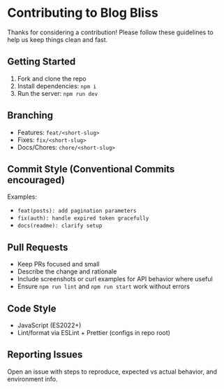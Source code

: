 # Contributing to Blog Bliss


Thanks for considering a contribution! Please follow these guidelines to help us keep things clean and fast.


## Getting Started
1. Fork and clone the repo
2. Install dependencies: `npm i`
3. Run the server: `npm run dev`


## Branching
- Features: `feat/<short-slug>`
- Fixes: `fix/<short-slug>`
- Docs/Chores: `chore/<short-slug>`


## Commit Style (Conventional Commits encouraged)
Examples:
- `feat(posts): add pagination parameters`
- `fix(auth): handle expired token gracefully`
- `docs(readme): clarify setup`


## Pull Requests
- Keep PRs focused and small
- Describe the change and rationale
- Include screenshots or curl examples for API behavior where useful
- Ensure `npm run lint` and `npm run start` work without errors


## Code Style
- JavaScript (ES2022+)
- Lint/format via ESLint + Prettier (configs in repo root)


## Reporting Issues
Open an issue with steps to reproduce, expected vs actual behavior, and environment info.